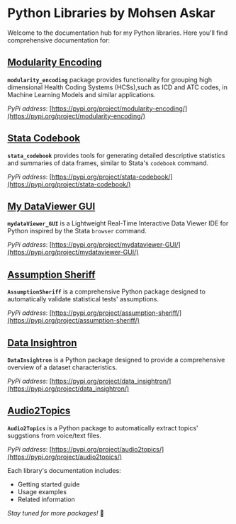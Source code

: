 # Python Libraries by Mohsen Askar

Welcome to the documentation hub for my Python libraries. Here you'll find comprehensive documentation for:

## [Modularity Encoding](modularity_encoding/index.md)
**`modularity_encoding`** package provides functionality for grouping high dimensional Health Coding Systems (HCSs),such as ICD and ATC codes, in Machine Learning Models and similar applications.

*PyPi address*: [https://pypi.org/project/modularity-encoding/](https://pypi.org/project/modularity-encoding/)

## [Stata Codebook](stata_codebook/index.md)
**`stata_codebook`** provides tools for generating detailed descriptive statistics and summaries of data frames, similar to Stata's `codebook` command.

*PyPi address*: [https://pypi.org/project/stata-codebook/](https://pypi.org/project/stata-codebook/)

## [My DataViewer GUI](mydataviewer-GUI/index.md)
**`mydataViewer_GUI`** is a Lightweight Real-Time Interactive Data Viewer IDE for Python inspired by the Stata `browser` command.

*PyPi address*: [https://pypi.org/project/mydataviewer-GUI/](https://pypi.org/project/mydataviewer-GUI/)


## [Assumption Sheriff](assumption_sheriff/index.md)
**`AssumptionSheriff`** is a comprehensive Python package designed to automatically validate statistical tests' assumptions.

*PyPi address*: [https://pypi.org/project/assumption-sheriff/](https://pypi.org/project/assumption-sheriff/)

## [Data Insightron](data_insightron/index.md) 
**`DataInsightron`** is a Python package designed to provide a comprehensive overview of a dataset characteristics.

*PyPi address*: [https://pypi.org/project/data_insightron/](https://pypi.org/project/data_insightron/)

## [Audio2Topics](audio2topics/index.md)
**`Audio2Topics`** is a Python package to automatically extract topics' suggstions from voice/text files.

*PyPi address*: [https://pypi.org/project/audio2topics/](https://pypi.org/project/audio2topics/)

Each library's documentation includes:

- Getting started guide
- Usage examples
- Related information

*Stay tuned for more packages!* 🙂